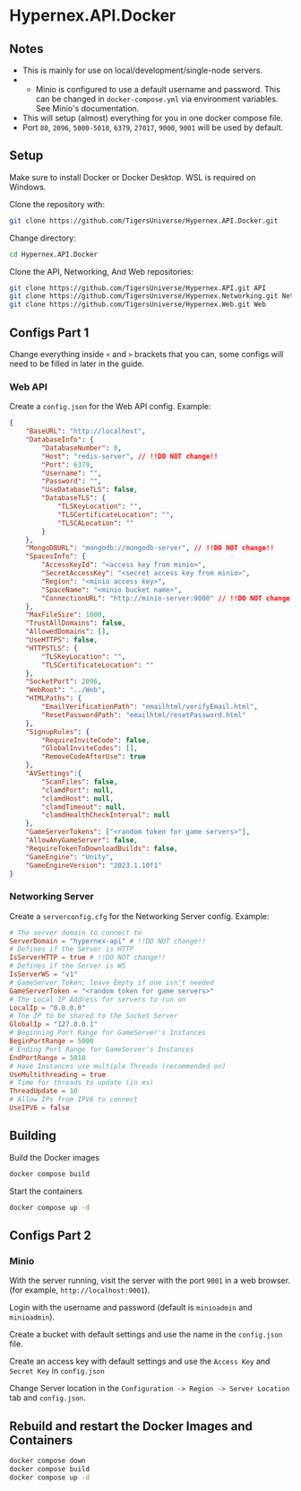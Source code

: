# Hypernex.API.Docker

## Notes

- This is mainly for use on local/development/single-node servers.
- - Minio is configured to use a default username and password. This can be changed in `docker-compose.yml` via environment variables. See Minio's documentation.
- This will setup (almost) everything for you in one docker compose file.
- Port `80`, `2096`, `5000-5010`, `6379`, `27017`, `9000`, `9001` will be used by default.

## Setup

Make sure to install Docker or Docker Desktop. WSL is required on Windows.

Clone the repository with:
```bash
git clone https://github.com/TigersUniverse/Hypernex.API.Docker.git
```

Change directory:
```bash
cd Hypernex.API.Docker
```

Clone the API, Networking, And Web repositories:
```bash
git clone https://github.com/TigersUniverse/Hypernex.API.git API
git clone https://github.com/TigersUniverse/Hypernex.Networking.git Networking
git clone https://github.com/TigersUniverse/Hypernex.Web.git Web
```

## Configs Part 1

Change everything inside `<` and `>` brackets that you can, some configs will need to be filled in later in the guide.

### Web API

Create a `config.json` for the Web API config. Example:

```json
{
    "BaseURL": "http://localhost",
    "DatabaseInfo": {
        "DatabaseNumber": 0,
        "Host": "redis-server", // !!DO NOT change!!
        "Port": 6379,
        "Username": "",
        "Password": "",
        "UseDatabaseTLS": false,
        "DatabaseTLS": {
            "TLSKeyLocation": "",
            "TLSCertificateLocation": "",
            "TLSCALocation": ""
        }
    },
    "MongoDBURL": "mongodb://mongodb-server", // !!DO NOT change!!
    "SpacesInfo": {
        "AccessKeyId": "<access key from minio>",
        "SecretAccessKey": "<secret access key from minio>",
        "Region": "<minio access key>",
        "SpaceName": "<minio bucket name>",
        "ConnectionURL": "http://minio-server:9000" // !!DO NOT change!!
    },
    "MaxFileSize": 1000,
    "TrustAllDomains": false,
    "AllowedDomains": [],
    "UseHTTPS": false,
    "HTTPSTLS": {
        "TLSKeyLocation": "",
        "TLSCertificateLocation": ""
    },
    "SocketPort": 2096,
    "WebRoot": "../Web",
    "HTMLPaths": {
        "EmailVerificationPath": "emailhtml/verifyEmail.html",
        "ResetPasswordPath": "emailhtml/resetPassword.html"
    },
    "SignupRules": {
        "RequireInviteCode": false,
        "GlobalInviteCodes": [],
        "RemoveCodeAfterUse": true
    },
    "AVSettings":{
        "ScanFiles": false,
        "clamdPort": null,
        "clamdHost": null,
        "clamdTimeout": null,
        "clamdHealthCheckInterval": null
    },
    "GameServerTokens": ["<random token for game servers>"],
    "AllowAnyGameServer": false,
    "RequireTokenToDownloadBuilds": false,
    "GameEngine": "Unity",
    "GameEngineVersion": "2023.1.10f1"
}
```

### Networking Server

Create a `serverconfig.cfg` for the Networking Server config. Example:

```toml
# The server domain to connect to
ServerDomain = "hypernex-api" # !!DO NOT change!!
# Defines if the Server is HTTP
IsServerHTTP = true # !!DO NOT change!!
# Defines if the Server is WS
IsServerWS = "v1"
# GameServer Token; leave Empty if one isn't needed
GameServerToken = "<random token for game servers>"
# The Local IP Address for servers to run on
LocalIp = "0.0.0.0"
# The IP to be shared to the Socket Server
GlobalIp = "127.0.0.1"
# Beginning Port Range for GameServer's Instances
BeginPortRange = 5000
# Ending Port Range for GameServer's Instances
EndPortRange = 5010
# Have Instances use multiple Threads (recommended on)
UseMultithreading = true
# Time for threads to update (in ms)
ThreadUpdate = 10
# Allow IPs from IPV6 to connect
UseIPV6 = false
```

## Building

Build the Docker images
```bash
docker compose build
```

Start the containers
```bash
docker compose up -d
```

## Configs Part 2

### Minio

With the server running, visit the server with the port `9001` in a web browser. (for example, `http://localhost:9001`).

Login with the username and password (default is `minioadmin` and `minioadmin`).

Create a bucket with default settings and use the name in the `config.json` file.

Create an access key with default settings and use the `Access Key` and `Secret Key` in `config.json`

Change Server location in the `Configuration -> Region -> Server Location` tab and `config.json`.

## Rebuild and restart the Docker Images and Containers

```bash
docker compose down
docker compose build
docker compose up -d
```
